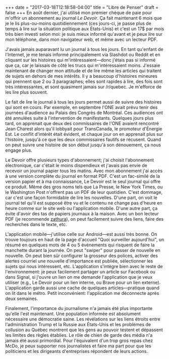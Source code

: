 +++
date = "2017-03-18T12:18:58-04:00"
title = "Libre de Penser"
draft = false
+++
En août dernier, j'ai utilisé mon premier chèque de paie pour m'offrir un abonnement au journal *Le Devoir*.  Ça fait maintenant 6 mois que je le lis plus-ou-moins quotidiennement (ces jours-ci, je passe plus de temps à lire sur la situation politique aux États-Unis) et c'est un 17$ par mois très bien investi selon moi: je suis mieux informé qu'avant et je peux lire sur mon téléphone, dans mon navigateur web, et même avec un lecteur PDF.

J'avais jamais auparavant lu un journal à tous les jours.  En tant qu'enfant de l'Internet, je me tenais informé principalement via Slashdot ou Reddit et en cliquant sur les histoires qui m'intéressaient—donc j'étais pas si informé que ça, car je laissais de côté les trucs qui m'intéressaient moins.  J'essaie maintenant de changer mon attitude et de lire même les articles qui traitent de sujets en dehors de mes intérêts.  Il y a beaucoup d'histoires mineures qui prennent que 2 ou 3 paragraphes; elles sont rapides à lire, des fois sont très intéressantes, et sont quasiment jamais sur /r/quebec.  Je m'efforce de les lire plus souvent.

Le fait de lire le journal à tous les jours permet aussi de suivre des histoires qui sont en cours.  Par exemple, en septembre l'ONE avait prévu tenir des journées d'audience au Palais des Congrès de Montréal.  Ces audiences ont été annulées suite à l'intervention de manifestants.  Quelques jours plus tard, on apprenait que deux des commissaires de l'ONE avaient rencontré Jean Charest alors qu'il lobbyait pour TransCanada, le promoteur d'Énergie Est.  Le conflit d'intérêt était évident, et chaque jour on en apprenait plus sur l'histoire, jusqu'à ce que les deux commissaires fautifs se récusent.  Quand on peut suivre une histoire de son début jusqu'à son dénouement, ça nous engage plus.

Le Devoir offre plusieurs types d'abonnement; j'ai choisit l'abonnement électronique, car c'était le moins dispendieux et j'avais pas envie de recevoir un journal papier tous les matins.  Avec mon abonnement j'ai accès à une version complète du journal en format PDF.  C'est un fac-similé de la version papier et à ma connaissance, Le Devoir est le seul journal qui offre ce produit.  Même des gros noms tels que La Presse, le New York Times, ou le Washington Post n'offrent pas un PDF de leur quotidien.  C'est dommage, car c'est une façon formidable de lire les nouvelles.  D'une part, on voit le journal tel qu'il est supposé être vu et le contenu ne change pas d'heure en heure comme sur le site web ou l'application mobile.  D'une autre part, ça évite d'avoir des tas de papiers journaux à la maison.  Avec un bon lecteur PDF (je recommende [zathura](https://pwmt.org/projects/zathura/)), on peut facilement suivre des liens, faire des recherches dans le texte, etc.

L'application mobile—j'utilise celle sur Android—est aussi très bonne.  On trouve toujours en haut de la page d'accueil "Quoi surveiller aujourd'hui", un résumé en quelques mots de 4 ou 5 événements qui risquent de faire la manchette durant la journée.  On peut "swiper" pour passer de nouvelle en nouvelle.  On peut bien sûr configurer la grosseur des polices, activer des alertes courriel une nouvelle d'importance est publiée, sélectionner les sujets qui nous intéressent, etc.  L'application s'intègre bien avec le reste de l'environnement: je peux facilement partager un article sur Facebook ou dans Signal, si j'ouvre un lien on me demande l'application que je veux utiliser (e.g., Le Devoir pour un lien interne, ou Brave pour un lien externe).  L'application garde aussi une cache de quelques articles—pratique quand on lit dans le métro.  Petit inconvénient: l'application me déconnecte après deux semaines.

Finalement, l'importance du journalisme n'a jamais été plus importante qu'elle l'est maintenant.
Une population informée est absolument nécessaire une démocratie saine.
Les révélations sur les liens étroits entre l'administration Trump et la Russie aux États-Unis et
les problèmes de collusion au Québec montrent que les gens au pouvoir testent et dépassent les limites des règles établies.
Le rôle de chien de garde des média n'a jamais été aussi primordial.
Pour l'équivalent d'un trop gros repas chez McDo, je peux supporter nos journalistes et faire ma part pour que les politiciens et les dirigeants d'entreprises répondent de leurs actions.
